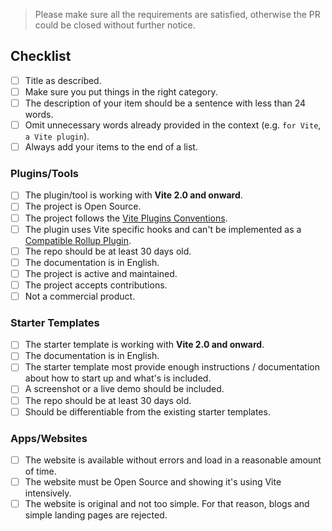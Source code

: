 > Please make sure all the requirements are satisfied, otherwise the PR could be closed without further notice.

## Checklist

- [ ] Title as described.
- [ ] Make sure you put things in the right category.
- [ ] The description of your item should be a sentence with less than 24 words.
- [ ] Omit unnecessary words already provided in the context (e.g. `for Vite`, `a Vite plugin`).
- [ ] Always add your items to the end of a list.

### Plugins/Tools

<!-- Ignore if you are not contributing to Plugins/Tools -->

- [ ] The plugin/tool is working with **Vite 2.0 and onward**.
- [ ] The project is Open Source.
- [ ] The project follows the [Vite Plugins Conventions](https://vitejs.dev/guide/api-plugin.html#conventions).
- [ ] The plugin uses Vite specific hooks and can't be implemented as a [Compatible Rollup Plugin](https://vitejs.dev/guide/api-plugin.html#rollup-plugin-compatibility).
- [ ] The repo should be at least 30 days old.
- [ ] The documentation is in English.
- [ ] The project is active and maintained.
- [ ] The project accepts contributions.
- [ ] Not a commercial product.

### Starter Templates

<!-- Ignore if you are not contributing to Starter Templates -->

- [ ] The starter template is working with **Vite 2.0 and onward**.
- [ ] The documentation is in English.
- [ ] The starter template most provide enough instructions / documentation about how to start up and what's is included.
- [ ] A screenshot or a live demo should be included.
- [ ] The repo should be at least 30 days old.
- [ ] Should be differentiable from the existing starter templates. 

### Apps/Websites

<!-- Ignore if you are not contributing to Apps/Websites -->

- [ ] The website is available without errors and load in a reasonable amount of time.
- [ ] The website must be Open Source and showing it's using Vite intensively.
- [ ] The website is original and not too simple. For that reason, blogs and simple landing pages are rejected.
